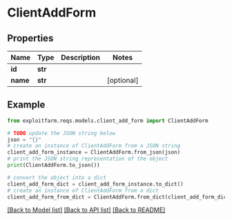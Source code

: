 # ClientAddForm


## Properties

Name | Type | Description | Notes
------------ | ------------- | ------------- | -------------
**id** | **str** |  | 
**name** | **str** |  | [optional] 

## Example

```python
from exploitfarm.reqs.models.client_add_form import ClientAddForm

# TODO update the JSON string below
json = "{}"
# create an instance of ClientAddForm from a JSON string
client_add_form_instance = ClientAddForm.from_json(json)
# print the JSON string representation of the object
print(ClientAddForm.to_json())

# convert the object into a dict
client_add_form_dict = client_add_form_instance.to_dict()
# create an instance of ClientAddForm from a dict
client_add_form_from_dict = ClientAddForm.from_dict(client_add_form_dict)
```
[[Back to Model list]](../README.md#documentation-for-models) [[Back to API list]](../README.md#documentation-for-api-endpoints) [[Back to README]](../README.md)


